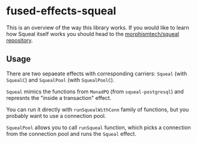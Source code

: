 # fused-effects-squeal

This is an overview of the way this library works. If you would like to learn how Squeal itself works you should head to the [morphismtech/squeal repository](https://github.com/morphismtech/squeal).

## Usage

There are two sepaeate effects with corresponding carriers: `Squeal` (with `SquealC`) and `SquealPool` (with `SquealPoolC`).

`Squeal` mimics the functions from `MonadPQ` (from `squeal-postgresql`) and represnts the "inside a transaction" effect.

You can run it directly with `runSquealWithConn` family of functions, but you probably want to use a connection pool.

`SquealPool` allows you to call `runSqueal` function, which picks a connection from the connection pool and runs the `Squeal` effect.
